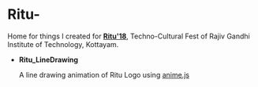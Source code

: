 # Ritu-
Home for things I created for <b><a href="http://www.ritu18.com">Ritu'18</a></b>, Techno-Cultural Fest of Rajiv Gandhi Institute of Technology, Kottayam.

<ul>
  <li> <b>Ritu_LineDrawing</b>
    <p> A line drawing animation of Ritu Logo using <a href="http://www.animejs.com">anime.js</a>
</ul>
  
